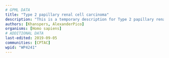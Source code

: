 ```yaml
---
# GPML DATA
title: "Type 2 papillary renal cell carcinoma"
description: "This is a temporary description for Type 2 papillary renal cell carcinoma"
authors: [Khanspers, AlexanderPico]
organisms: [Homo sapiens]
# ADDITIONAL DATA
last-edited: 2019-09-05
communities: [CPTAC]
wpid: "WP4241"
---
```

